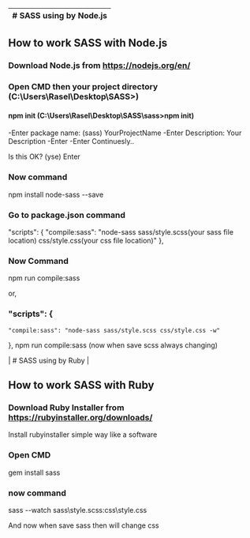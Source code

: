 | # SASS using by Node.js |
| ---------------- |

## How to work SASS with Node.js
### Download Node.js from https://nodejs.org/en/
### Open CMD then your project directory (C:\Users\Rasel\Desktop\SASS>)
#### npm init (C:\Users\Rasel\Desktop\SASS\sass>npm init)
-Enter
package name: (sass) YourProjectName 
-Enter
Description: Your Description
-Enter
-Enter Continuesly..


Is this OK? (yse)
Enter

### Now command
npm install node-sass --save

### Go to package.json command
"scripts": {
    "compile:sass": "node-sass sass/style.scss(your sass file location) css/style.css(your css file location)"
  },

### Now Command
npm run compile:sass

or,

### "scripts": {
    "compile:sass": "node-sass sass/style.scss css/style.css -w"
  },
npm run compile:sass (now when save scss always changing)












| # SASS using by Ruby |
## How to work SASS with Ruby
### Download Ruby Installer from https://rubyinstaller.org/downloads/
Install rubyinstaller simple way like a software
### Open CMD 
gem install sass 

### now command
sass --watch sass\style.scss:css\style.css


And now when save sass then will change css